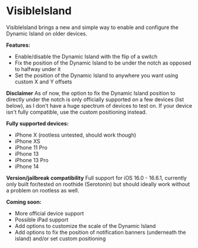 # VisibleIsland
VisibleIsland brings a new and simple way to enable and configure the Dynamic Island on older devices.

**Features:**
- Enable/disable the Dynamic Island with the flip of a switch
- Fix the position of the Dynamic Island to be under the notch as opposed to halfway under it
- Set the position of the Dynamic Island to anywhere you want using custom X and Y offsets

**Disclaimer**
As of now, the option to fix the Dynamic Island position to directly under the notch is only officially supported on a few devices (list below), as I don't have a huge spectrum of devices to test on. If your device isn't fully compatible, use the custom positioning instead.

**Fully supported devices:**
- iPhone X (rootless untested, should work though)
- iPhone XS
- iPhone 11 Pro
- iPhone 13
- iPhone 13 Pro
- iPhone 14

**Version/jailbreak compatibility**
Full support for iOS 16.0 - 16.6.1, currently only built for/tested on roothide (Serotonin) but should ideally work without a problem on rootless as well.

**Coming soon:**
- More official device support
- Possible iPad support
- Add options to customize the scale of the Dynamic Island
- Add options to fix the position of notification banners (underneath the island) and/or set custom positioning
